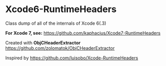 # Xcode6-RuntimeHeaders
Class dump of all of the internals of Xcode 6(.3)

**For Xcode 7, see:** https://github.com/kaphacius/Xcode7-RuntimeHeaders

Created with **ObjCHeaderExtractor** https://github.com/zolomatok/ObjCHeaderExtractor

Inspired by https://github.com/luisobo/Xcode-RuntimeHeaders
